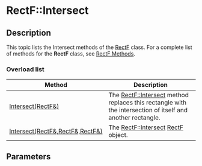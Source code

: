 # RectF::Intersect

## Description

This topic lists the
Intersect methods of the
[RectF](https://learn.microsoft.com/windows/desktop/api/gdiplustypes/nl-gdiplustypes-rectf) class. For a complete list of methods for the
**RectF** class, see [RectF Methods](https://learn.microsoft.com/windows/desktop/gdiplus/-gdiplus-class-rectf-methods).

### Overload list

| Method | Description |
| --- | --- |
| [Intersect(RectF&)](https://learn.microsoft.com/previous-versions/ms534950(v=vs.85)) | The [RectF::Intersect](https://learn.microsoft.com/previous-versions/ms534950(v=vs.85)) method replaces this rectangle with the intersection of itself and another rectangle. |
| [Intersect(RectF&,RectF&,RectF&)](https://learn.microsoft.com/windows/desktop/api/gdiplustypes/nf-gdiplustypes-rectf-intersect(outrectf__inconstrectf__inconstrectf_)) | The [RectF::Intersect](https://learn.microsoft.com/windows/desktop/api/gdiplustypes/nf-gdiplustypes-rectf-intersect(outrectf__inconstrectf__inconstrectf_)) [RectF](https://learn.microsoft.com/windows/desktop/api/gdiplustypes/nl-gdiplustypes-rectf) object. |

## Parameters